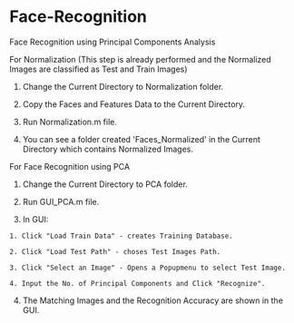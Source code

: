 # Face-Recognition
Face Recognition using Principal Components Analysis


For Normalization (This step is already performed and the Normalized Images are classified as Test and Train Images)

  1. Change the Current Directory to Normalization folder.

  2. Copy the Faces and Features Data to the Current Directory.

  3. Run Normalization.m file.

  4. You can see a folder created 'Faces_Normalized' in the Current Directory which contains Normalized Images.
 
For Face Recognition using PCA

  1. Change the Current Directory to PCA folder.

  2. Run GUI_PCA.m file.

  3. In GUI:
	
	1. Click "Load Train Data" - creates Training Database.

	2. Click "Load Test Path" - choses Test Images Path.

	3. Click "Select an Image" - Opens a Popupmenu to select Test Image.

	4. Input the No. of Principal Components and Click "Recognize".

  4. The Matching Images and the Recognition Accuracy are shown in the GUI.
